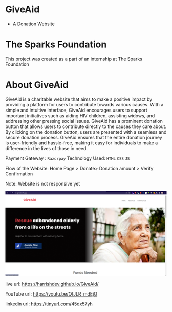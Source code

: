 # GiveAid
- A Donation Website
# The Sparks Foundation
This project was created as a part of an internship at The Sparks Foundation
# About GiveAid
GiveAid is a charitable website that aims to make a positive impact by providing a platform for users to contribute towards various causes. With a simple and intuitive interface, GiveAid encourages users to support important initiatives such as aiding HIV children, assisting widows, and addressing other pressing social issues. GiveAid has a prominent donation button that allows users to contribute directly to the causes they care about. By clicking on the donation button, users are presented with a seamless and secure donation process. GiveAid ensures that the entire donation journey is user-friendly and hassle-free, making it easy for individuals to make a difference in the lives of those in need.

Payment Gateway : `Razorpay`
Technology Used: `HTML` `CSS` `JS`

Flow of the Website: Home Page > Donate> Donation amount > Verify Confirmation

Note: Website is not responsive yet

![screenshot](homepage.png)

live url: https://harrishdev.github.io/GiveAid/

YouTube url: https://youtu.be/QfJLR_mdEjQ

linkedin url: https://tinyurl.com/45dx57yh
